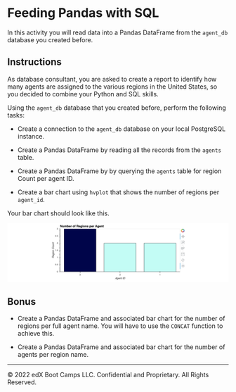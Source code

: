 # Feeding Pandas with SQL

In this activity you will read data into a Pandas DataFrame from the `agent_db` database you created before.

## Instructions

As database consultant, you are asked to create a report to identify how many agents are assigned to the various regions in the United States, so you decided to combine your Python and SQL skills.

Using the `agent_db` database that you created before, perform the following tasks:

* Create a connection to the `agent_db` database on your local PostgreSQL instance.

* Create a Pandas DataFrame by reading all the records from the `agents` table.

* Create a Pandas DataFrame by by querying the `agents` table for region Count per agent ID.

* Create a bar chart using `hvplot` that shows the number of regions per `agent_id`.

Your bar chart should look like this.

![regions-per-agent](Images/regions-per-agent.png)

## Bonus

* Create a Pandas DataFrame and associated bar chart for the number of regions per full agent name. You will have to use the `CONCAT` function to achieve this.

* Create a Pandas DataFrame and associated bar chart for the number of agents per region name.

---

© 2022 edX Boot Camps LLC. Confidential and Proprietary. All Rights Reserved.
